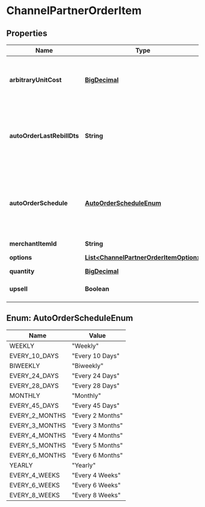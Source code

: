 
# ChannelPartnerOrderItem

## Properties
Name | Type | Description | Notes
------------ | ------------- | ------------- | -------------
**arbitraryUnitCost** | [**BigDecimal**](BigDecimal.md) | Arbitrary unit cost for this item that differs from the listed price |  [optional]
**autoOrderLastRebillDts** | **String** | Optional date/time of the last rebill if this item is part of an auto (recurring) order |  [optional]
**autoOrderSchedule** | [**AutoOrderScheduleEnum**](#AutoOrderScheduleEnum) | The frequency schedule for this item if this item is part of an auto (recurring) order |  [optional]
**merchantItemId** | **String** | Item ID |  [optional]
**options** | [**List&lt;ChannelPartnerOrderItemOption&gt;**](ChannelPartnerOrderItemOption.md) | Item options |  [optional]
**quantity** | [**BigDecimal**](BigDecimal.md) | Quantity |  [optional]
**upsell** | **Boolean** | True if this item was an upsell item. |  [optional]


<a name="AutoOrderScheduleEnum"></a>
## Enum: AutoOrderScheduleEnum
Name | Value
---- | -----
WEEKLY | &quot;Weekly&quot;
EVERY_10_DAYS | &quot;Every 10 Days&quot;
BIWEEKLY | &quot;Biweekly&quot;
EVERY_24_DAYS | &quot;Every 24 Days&quot;
EVERY_28_DAYS | &quot;Every 28 Days&quot;
MONTHLY | &quot;Monthly&quot;
EVERY_45_DAYS | &quot;Every 45 Days&quot;
EVERY_2_MONTHS | &quot;Every 2 Months&quot;
EVERY_3_MONTHS | &quot;Every 3 Months&quot;
EVERY_4_MONTHS | &quot;Every 4 Months&quot;
EVERY_5_MONTHS | &quot;Every 5 Months&quot;
EVERY_6_MONTHS | &quot;Every 6 Months&quot;
YEARLY | &quot;Yearly&quot;
EVERY_4_WEEKS | &quot;Every 4 Weeks&quot;
EVERY_6_WEEKS | &quot;Every 6 Weeks&quot;
EVERY_8_WEEKS | &quot;Every 8 Weeks&quot;



